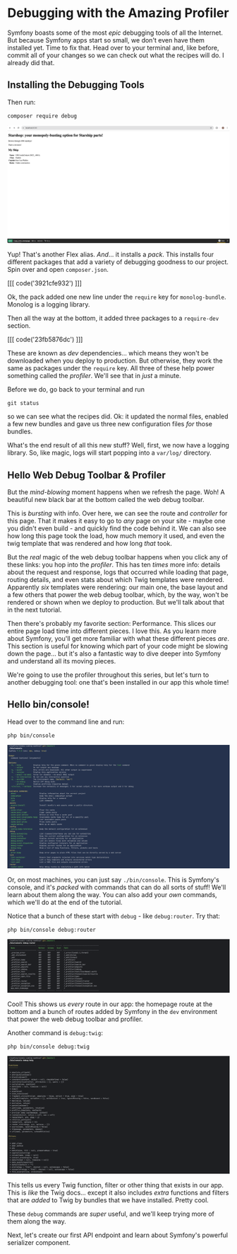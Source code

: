 # Debugging with the Amazing Profiler

Symfony boasts some of the most *epic* debugging tools of all the Internet. But because
Symfony apps start so small, we don't even have them installed yet. Time
to fix that. Head over to your terminal and, like before, commit all of your
changes so we can check out what the recipes will do. I already did that.

## Installing the Debugging Tools

Then run:

```terminal
composer require debug
```
![Debug](images/07/debug.png)

Yup! That's another Flex alias. *And*... it installs a *pack*. This installs
four different packages that add a variety of debugging goodness to our project.
Spin over and open `composer.json`.

[[[ code('3921cfe932') ]]]

Ok, the pack added one new line under the `require` key for `monolog-bundle`.
Monolog is a logging library.

Then all the way at the bottom, it added three packages to a `require-dev` section.

[[[ code('23fb5876dc') ]]]

These are known as *dev* dependencies... which means they won't be downloaded when
you deploy to production. But otherwise, they work the same as packages under
the `require` key. All three of these help power something called the *profiler*.
We'll see that in *just* a minute.

Before we do, go back to your terminal and run

```terminal
git status
```

so we can see what the recipes did. Ok: it updated the normal files, enabled
a few new bundles and gave us three new configuration files *for* those bundles.

What's the end result of all this new stuff? Well, first, we now have a logging
library. So, like magic, logs will start popping into a `var/log/` directory.

## Hello Web Debug Toolbar & Profiler

But the *mind-blowing* moment happens when we refresh the page. Woh! A
beautiful new black bar at the bottom called the web debug toolbar.

This is *bursting* with info. Over here, we can see the route and *controller* for
this page. That it makes it easy to go to *any* page on your site - maybe one you
didn't even build - and quickly find the code behind it. We can also see how long
this page took the load, how much memory it used, and even the twig template that
was rendered and how long *that* took.

But the *real* magic of the web debug toolbar happens when you click any of these
links: you hop into the *profiler*. This has ten *times* more info: details about
the request and response, logs that occurred while loading that page, routing
details, and even stats about which Twig templates were rendered. Apparently
*six* templates were rendering: our main one, the base layout and a few others
that power the web debug toolbar, which, by the way, won't be rendered or shown
when we deploy to production. But we'll talk about that in the next tutorial.

Then there's probably my favorite section: Performance. This slices our entire
page load time into different pieces. I love this. As you learn more about
Symfony, you'll get more familiar with what these different pieces *are*. This
section is useful for knowing which part of your code might be slowing down the page...
but it's also a fantastic way to dive deeper into Symfony and understand all its
moving pieces.

We're going to use the profiler throughout this series, but let's turn to
another debugging tool: one that's been installed in our app this whole time!

## Hello bin/console!

Head over to the command line and run:

```terminal
php bin/console
```
![Console](images/07/console.png)

Or, on most machines, you can just say `./bin/console`. This is Symfony's console,
and it's *packed* with commands that can do all sorts of stuff! We'll learn about
them along the way. You can also add your *own* commands, which we'll do at the end
of the tutorial.

Notice that a bunch of these start with `debug` - like `debug:router`. Try that:

```terminal
php bin/console debug:router
```
![Debug:router](images/07/router.png)

Cool! This shows us *every* route in our app: the homepage route at the bottom
and a bunch of routes added by Symfony in the `dev` environment that power the
web debug toolbar and profiler.

Another command is `debug:twig`:

```terminal-silent
php bin/console debug:twig
```
![Debug:twig](images/07/debug-twig.png)

This tells us every Twig function, filter or other thing that exists in our app.
This is *like* the Twig docs... except it also includes *extra* functions and filters
that are *added* to Twig by bundles that we have installed. Pretty cool.

These `debug` commands are *super* useful, and we'll keep trying more of them
along the way.

Next, let's create our first API endpoint and learn about Symfony's powerful
serializer component.

